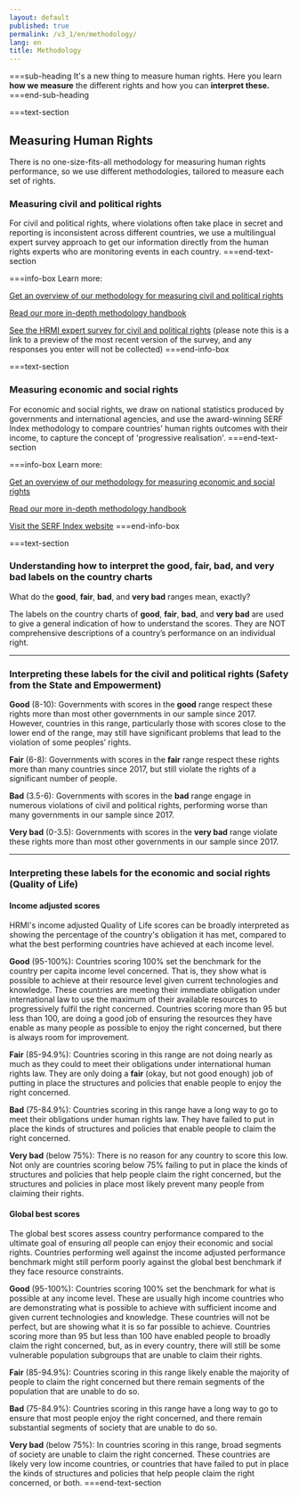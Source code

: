```yaml
---
layout: default
published: true
permalink: /v3_1/en/methodology/
lang: en
title: Methodology
---
```


===sub-heading
It's a new thing to measure human rights. Here you learn **how we measure** the different rights and how you can **interpret these.**
===end-sub-heading

===text-section
## Measuring Human Rights

There is no one-size-fits-all methodology for measuring human rights performance, so we use different methodologies, tailored to measure each set of rights.

### Measuring civil and political rights

For civil and political rights, where violations often take place in secret and reporting is inconsistent across different countries, we use a multilingual expert survey approach to get our information directly from the human rights experts who are monitoring events in each country.
===end-text-section

===info-box
Learn more:

[Get an overview of our methodology for measuring civil and political rights](https://humanrightsmeasurement.org//methodology/measuring-civil-political-rights/)

[Read our more in-depth methodology handbook](https://humanrightsmeasurement.org/methodology-handbook/)

[See the HRMI expert survey for civil and political rights](https://ugeorgia.ca1.qualtrics.com/jfe/preview/SV_72IQjpYjeCbIw3b?Q_SurveyVersionID=current&Q_CHL=preview) (please note this is a link to a preview of the most recent version of the survey, and any responses you enter will not be collected)
===end-info-box

===text-section
### Measuring economic and social rights

For economic and social rights, we draw on national statistics produced by governments and international agencies, and use the award-winning SERF Index methodology to compare countries’ human rights outcomes with their income, to capture the concept of 'progressive realisation'.
===end-text-section

===info-box
Learn more:

[Get an overview of our methodology for measuring economic and social rights](https://humanrightsmeasurement.org//methodology/measuring-economic-social-rights/)

[Read our more in-depth methodology handbook](https://humanrightsmeasurement.org/methodology-handbook/)

[Visit the SERF Index website](https://serfindex.uconn.edu/)
===end-info-box

===text-section
### Understanding how to interpret the good, fair, bad, and very bad labels on the country charts

What do the **good**, **fair**, **bad**, and **very bad** ranges mean, exactly?

The labels on the country charts of **good**, **fair**, **bad**, and **very bad** are used to give a general indication of how to understand the scores. They are NOT comprehensive descriptions of a country’s performance on an individual right.  

---

### Interpreting these labels for the civil and political rights (Safety from the State and Empowerment)

**Good** (8-10): Governments with scores in the **good** range respect these rights more than most other governments in our sample since 2017. However, countries in this range, particularly those with scores close to the lower end of the range, may still have significant problems that lead to the violation of some peoples’ rights.

**Fair** (6-8): Governments with scores in the **fair** range respect these rights more than many countries since 2017, but still violate the rights of a significant number of people.

**Bad** (3.5-6): Governments with scores in the **bad** range engage in numerous violations of civil and political rights, performing worse than many governments in our sample since 2017.

**Very bad** (0-3.5): Governments with scores in the **very bad** range violate these rights more than most other governments in our sample since 2017.

---

### Interpreting these labels for the economic and social rights (Quality of Life)

#### Income adjusted scores

HRMI's income adjusted Quality of Life scores can be broadly interpreted as showing the percentage of the country's obligation it has met, compared to what the best performing countries have achieved at each income level.  

**Good** (95-100%): Countries scoring 100% set the benchmark for the country per capita income level concerned. That is, they show what is possible to achieve at their resource level given current technologies and knowledge. These countries are meeting their immediate obligation under international law to use the maximum of their available resources to progressively fulfil the right concerned. Countries scoring more than 95 but less than 100, are doing a good job of ensuring the resources they have enable as many people as possible to enjoy the right concerned, but there is always room for improvement.

**Fair** (85-94.9%): Countries scoring in this range are not doing nearly as much as they could to meet their obligations under international human rights law. They are only doing a **fair** (okay, but not good enough) job of putting in place the structures and policies that enable people to enjoy the right concerned.  

**Bad** (75-84.9%):  Countries scoring in this range have a long way to go to meet their obligations under human rights law. They have failed to put in place the kinds of structures and policies that enable people to claim the right concerned. 

**Very bad** (below 75%): There is no reason for any country to score this low. Not only are countries scoring below 75% failing to put in place the kinds of structures and policies that help people claim the right concerned, but the structures and policies in place most likely prevent many people from claiming their rights.  

#### Global best scores

The global best scores assess country performance compared to the ultimate goal of ensuring _all_ people can enjoy their economic and social rights. Countries performing well against the income adjusted performance benchmark might still perform poorly against the global best benchmark if they face resource constraints.

**Good** (95-100%): Countries scoring 100% set the benchmark for what is possible at any income level. These are usually high income countries who are demonstrating what is possible to achieve with sufficient income and given current technologies and knowledge. These countries will not be perfect, but are showing what it is so far possible to achieve. Countries scoring more than 95 but less than 100 have enabled people to broadly claim the right concerned, but, as in every country, there will still be some vulnerable population subgroups that are unable to claim their rights.

**Fair** (85-94.9%): Countries scoring in this range likely enable the majority of people to claim the right concerned but there remain segments of the population that are unable to do so. 

**Bad** (75-84.9%): Countries scoring in this range have a long way to go to ensure that most people enjoy the right concerned, and there remain substantial segments of society that are unable to do so.  

**Very bad** (below 75%): In countries scoring in this range, broad segments of society are unable to claim the right concerned. These countries are likely very low income countries, or countries that have failed to put in place the kinds of structures and policies that help people claim the right concerned, or both.
===end-text-section